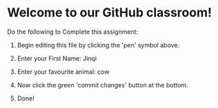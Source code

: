 # Welcome to our GitHub classroom!

Do the following to Complete this assignment:

1. Begin editing this file by clicking the 'pen' symbol above.

2. Enter your First Name:
Jinqi
3. Enter your favourite animal:
cow
4. Now click the green 'commit changes' button at the bottom.

5. Done!

